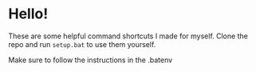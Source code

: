 # Hello!

These are some helpful command shortcuts I made for myself. Clone the repo and run `setup.bat` to use them yourself.

Make sure to follow the instructions in the .batenv
